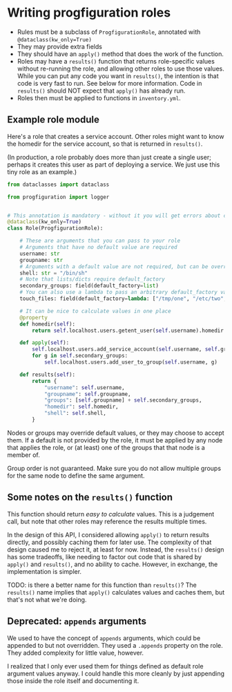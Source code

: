 # Writing progfiguration roles

* Rules must be a subclass of `ProgfigurationRole`, annotated with `@dataclass(kw_only=True)`
* They may provide extra fields
* They should have an `apply()` method that does the work of the function.
* Roles may have a `results()` function that returns role-specific values without re-running the role,
  and allowing other roles to use those values.
  While you can put any code you want in `results()`,
  the intention is that code is very fast to run.
  See below for more information.
  Code in `results()` should NOT expect that `apply()` has already run.
* Roles then must be applied to functions in `inventory.yml`.

## Example role module

Here's a role that creates a service account.
Other roles might want to know the homedir for the service account,
so that is returned in `results()`.

(In production, a role probably does more than just create a single user;
perhaps it creates this user as part of deploying a service.
We just use this tiny role as an example.)

```python
from dataclasses import dataclass

from progfiguration import logger


# This annotation is mandatory - without it you will get errors about class arguments
@dataclass(kw_only=True)
class Role(ProgfigurationRole):

    # These are arguments that you can pass to your role
    # Arguments that have no default value are required
    username: str
    groupname: str
    # Arguments with a default value are not required, but can be overridden
    shell: str = "/bin/sh"
    # Note that lists/dicts require default_factory
    secondary_groups: field(default_factory=list)
    # You can also use a lambda to pass an arbitrary default_factory value
    touch_files: field(default_factory=lambda: ["/tmp/one", "/etc/two", "/home/three"])

    # It can be nice to calculate values in one place
    @property
    def homedir(self):
        return self.localhost.users.getent_user(self.username).homedir

    def apply(self):
        self.localhost.users.add_service_account(self.username, self.groupname, home=True, shell=self.shell)
        for g in self.secondary_groups:
            self.localhost.users.add_user_to_group(self.username, g)

    def results(self):
        return {
            "username": self.username,
            "groupname": self.groupname,
            "groups": [self.groupname] + self.secondary_groups,
            "homedir": self.homedir,
            "shell": self.shell,
        }
```

Nodes or groups may override default values, or they may choose to accept them.
If a default is not provided by the role,
it must be applied by any node that applies the role,
or (at least) one of the groups that that node is a member of.

Group order is not guaranteed.
Make sure you do not allow multiple groups for the same node to define the same argument.

## Some notes on the `results()` function

This function should return _easy to calculate_ values.
This is a judgement call, but note that other roles may reference the results multiple times.

In the design of this API, I considered allowing `apply()` to return results directly,
and possibly caching them for later use.
The complexity of that design caused me to reject it, at least for now.
Instead, the `results()` design has some tradeoffs,
like needing to factor out code that is shared by `apply()` and `results()`,
and no ability to cache.
However, in exchange, the implementation is simpler.

TODO: is there a better name for this function than `results()`?
The `results()` name implies that `apply()` calculates values and caches them,
but that's not what we're doing.

## Deprecated: `appends` arguments

We used to have the concept of `appends` arguments, which could be appended to but not overridden.
They used a `.appends` property on the role.
They added complexity for little value, however.

I realized that I only ever used them for things defined as default role argument values anyway.
I could handle this more cleanly by just appending those inside the role itself and documenting it.
